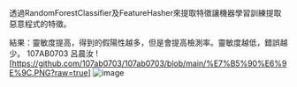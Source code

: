透過RandomForestClassifier及FeatureHasher來提取特徵讓機器學習訓練提取惡意程式的特徵。

結果：靈敏度提高，得到的假陽性越多，但是會提高檢測率。靈敏度越低，錯誤越少。
107AB0703 呂晨汝
![https://github.com/107ab0703/107ab0703/blob/main/%E7%B5%90%E6%9E%9C.PNG?raw=true]
![image]([https://github.com/107ab0703/107ab0703/blob/main/%E7%B5%90%E6%9E%9C.PNG?raw=true)
